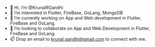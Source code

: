 - 👋 Hi, I’m @KrunalRGandhi
- 👀 I’m interested in Flutter, FireBase, GoLang, MongoDB
- 🌱 I’m currently working on App and Web development in Flutter, FireBase and GoLang.
- 💞️ I’m looking to collaborate on App and Web Development in Flutter, FireBase and GoLang.
- 📫 Drop an email to krunal.gandhi@gmail.com to connect with me.

<!---
KrunalRGandhi/KrunalRGandhi is a ✨ special ✨ repository because its `README.md` (this file) appears on your GitHub profile.
You can click the Preview link to take a look at your changes.
--->
